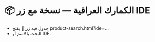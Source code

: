 # 📦 الكمارك العراقية — نسخة مع زر IDE

- جدول فيه زر 🔗 يفتح product-search.html?ide=...
- البحث بالاسم أو IDE.
